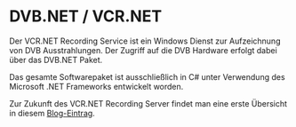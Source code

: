 # DVB.NET / VCR.NET

Der VCR.NET Recording Service ist ein Windows Dienst zur Aufzeichnung von DVB Ausstrahlungen. Der Zugriff auf die DVB Hardware erfolgt dabei über das DVB.NET Paket. 

Das gesamte Softwarepaket ist ausschließlich in C# unter Verwendung des Microsoft .NET Frameworks entwickelt worden.

Zur Zukunft des VCR.NET Recording Server findet man eine erste Übersicht in diesem [Blog-Eintrag](http://jochen.jochen-manns.de/2024/06/02/vcr-net-4-alles-geht-einmal-zu-ende/).
